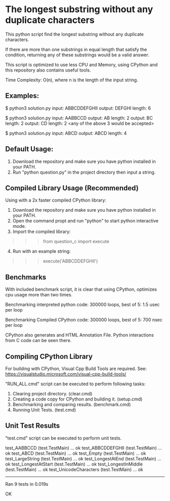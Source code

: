 # The longest substring without any duplicate characters

This python script find the longest substring without any duplicate characters.

If there are more than one substrings in equal length that satisfy
the condition, returning any of these substrings would be a valid
answer.

This script is optimized to use less CPU and Memory, using CPython and this repository also contains useful tools.

Time Complexity: O(n), where n is the length of the input string.

## Examples:

$ python3 solution.py
input: ABBCDDEFGHII
output: DEFGHI length: 6

$ python3 solution.py
input: AABBCCD
output: AB length: 2
output: BC length: 2
output: CD length: 2
<any of the above 3 would be accepted>

$ python3 solution.py
input: ABCD
output: ABCD length: 4

## Default Usage:

1. Download the repository and make sure you have python installed in your PATH.
2. Run "python question.py" in the project directory then input a string.

## Compiled Library Usage (Recommended)

Using with a 2x faster compiled CPython library: 

1. Download the repository and make sure you have python installed in your PATH.
2. Open the command propt and run "python" to start python interactive mode.
3. Import the compiled library:
>>> from question_c import execute
4. Run with an example string:
>>> execute('ABBCDDEFGHII')

## Benchmarks

With included benchmark script, it is clear that using CPython, optimizes cpu usage more than two times.

Benchmarking interpreted python code:
300000 loops, best of 5: 1.5 usec per loop

Benchmarking Compiled CPython code:
300000 loops, best of 5: 700 nsec per loop

CPython also generates and HTML Annotation File. Python interactions from C code can be seen there.

## Compiling CPython Library

For building with CPython, Visual Cpp Build Tools are required. 
See: https://visualstudio.microsoft.com/visual-cpp-build-tools/

"RUN_ALL.cmd" script can be executed to perform following tasks:

1. Clearing project directory. (clear.cmd)
2. Creating a code copy for CPython and building it. (setup.cmd)
3. Benchmarking and comparing results. (benchmark.cmd)
4. Running Unit Tests. (test.cmd)

## Unit Test Results

"test.cmd" script can be executed to perform unit tests.

test_AABBCCD (test.TestMain) ... ok
test_ABBCDDEFGHII (test.TestMain) ... ok
test_ABCD (test.TestMain) ... ok
test_Empty (test.TestMain) ... ok
test_LargeString (test.TestMain) ... ok
test_LongestAtEnd (test.TestMain) ... ok
test_LongestAtStart (test.TestMain) ... ok
test_LongestInMiddle (test.TestMain) ... ok
test_UnicodeCharacters (test.TestMain) ... ok

----------------------------------------------------------------------
Ran 9 tests in 0.019s

OK
